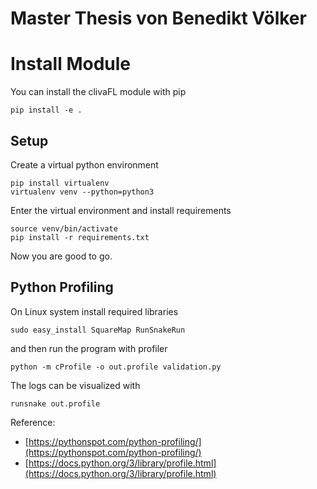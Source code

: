 # Master Thesis von Benedikt Völker

# Install Module

You can install the clivaFL module with pip

    pip install -e .

## Setup

Create a virtual python environment

    pip install virtualenv
    virtualenv venv --python=python3

Enter the virtual environment and install requirements

    source venv/bin/activate
    pip install -r requirements.txt

Now you are good to go.

## Python Profiling

On Linux system install required libraries

    sudo easy_install SquareMap RunSnakeRun

and then run the program with profiler

    python -m cProfile -o out.profile validation.py

The logs can be visualized with

    runsnake out.profile

Reference:

* [https://pythonspot.com/python-profiling/](https://pythonspot.com/python-profiling/)
* [https://docs.python.org/3/library/profile.html](https://docs.python.org/3/library/profile.html)
